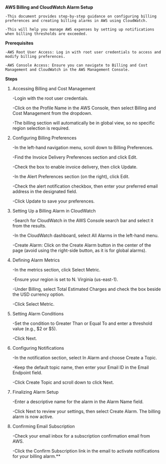**AWS Billing and CloudWatch Alarm Setup**

    -This document provides step-by-step guidance on configuring billing preferences and creating billing alarms in AWS using CloudWatch. 
    
    -This will help you manage AWS expenses by setting up notifications when billing thresholds are exceeded.

**Prerequisites**

    -AWS Root User Access: Log in with root user credentials to access and modify billing preferences.
    
    -AWS Console Access: Ensure you can navigate to Billing and Cost Management and CloudWatch in the AWS Management Console.
    
**Steps**

1. Accessing Billing and Cost Management
   
    -Login with the root user credentials.
   
    -Click on the Profile Name in the AWS Console, then select Billing and Cost Management from the dropdown.
   
    -The billing section will automatically be in global view, so no specific region selection is required.
   
3. Configuring Billing Preferences
   
    -In the left-hand navigation menu, scroll down to Billing Preferences.
   
    -Find the Invoice Delivery Preferences section and click Edit.
   
    -Check the box to enable invoice delivery, then click Update.
   
    -In the Alert Preferences section (on the right), click Edit.
   
    -Check the alert notification checkbox, then enter your preferred email address in the designated field.
   
    -Click Update to save your preferences.
   
5. Setting Up a Billing Alarm in CloudWatch
   
    -Search for CloudWatch in the AWS Console search bar and select it from the results.
   
    -In the CloudWatch dashboard, select All Alarms in the left-hand menu.
   
    -Create Alarm: Click on the Create Alarm button in the center of the page (avoid using the right-side button, as it is for global alarms).
   
7. Defining Alarm Metrics
   
    -In the metrics section, click Select Metric.
   
    -Ensure your region is set to N. Virginia (us-east-1).
   
    -Under Billing, select Total Estimated Charges and check the box beside the USD currency option.
   
    -Click Select Metric.
   
9. Setting Alarm Conditions
    
    -Set the condition to Greater Than or Equal To and enter a threshold value (e.g., $2 or $5).
   
    -Click Next.
   
11. Configuring Notifications
    
    -In the notification section, select In Alarm and choose Create a Topic.
    
    -Keep the default topic name, then enter your Email ID in the Email Endpoint field.
    
    -Click Create Topic and scroll down to click Next.
    
13. Finalizing Alarm Setup
    
    -Enter a descriptive name for the alarm in the Alarm Name field.
    
    -Click Next to review your settings, then select Create Alarm. The billing alarm is now active.
    
15. Confirming Email Subscription
    
    -Check your email inbox for a subscription confirmation email from AWS.
    
    -Click the Confirm Subscription link in the email to activate notifications for your billing alarm.**
